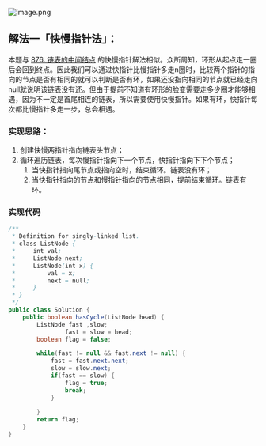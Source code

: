 ![image.png](https://cdn.nlark.com/yuque/0/2023/png/27354749/1697187353704-fd107d9a-92db-4891-a75c-7dd016787c89.png#averageHue=%23f5f5f5&clientId=ubd6f677e-24d9-4&from=paste&id=uf9d6e64f&originHeight=1248&originWidth=1074&originalType=binary&ratio=2&rotation=0&showTitle=false&size=216288&status=done&style=none&taskId=uc0e64d65-cc35-4065-a6c9-6970f9ef8ea&title=)
## 解法一「快慢指针法」：
本题与 [876. 链表的中间结点](https://www.yuque.com/u26951862/petxba/xfm5c4cfwcgy6g2c) 的快慢指针解法相似。众所周知，环形从起点走一圈后会回到终点。因此我们可以通过快指针比慢指针多走n圈时，比较两个指针的指向的节点是否有相同的就可以判断是否有环，如果还没指向相同的节点就已经走向null就说明该链表没有还。但由于提前不知道有环形的脸变需要走多少圈才能够相遇，因为不一定是首尾相连的链表，所以需要使用快慢指针。如果有环，快指针每次都比慢指针多走一步，总会相遇。
### 实现思路：

1. 创建快慢两指针指向链表头节点；
2. 循环遍历链表，每次慢指针指向下一个节点，快指针指向下下个节点；
   1. 当快指针指向尾节点或指向空时，结束循环。链表没有环；
   2. 当快指针指向的节点和慢指针指向的节点相同，提前结束循环。链表有环。
### 实现代码
```java
/**
 * Definition for singly-linked list.
 * class ListNode {
 *     int val;
 *     ListNode next;
 *     ListNode(int x) {
 *         val = x;
 *         next = null;
 *     }
 * }
 */
public class Solution {
    public boolean hasCycle(ListNode head) {
        ListNode fast ,slow;
				fast = slow = head;
        boolean flag = false;

        while(fast != null && fast.next != null) {
            fast = fast.next.next;
            slow = slow.next;
            if(fast == slow) {
                flag = true;
                break;
            }
            
        }
        return flag;
    }
}
```
